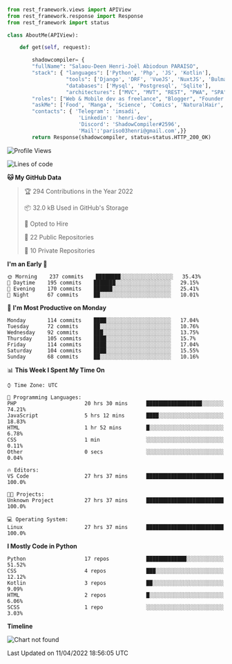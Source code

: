###
```python
from rest_framework.views import APIView
from rest_framework.response import Response
from rest_framework import status

class AboutMe(APIView):

    def get(self, request):

        shadowcompiler= {
        "fullName": "Salaou-Deen Henri-Joël Abiodoun PARAISO",
        "stack": { "languages": ['Python', 'Php', 'JS', 'Kotlin'],
                   "tools": ['Django', 'DRF', 'VueJS', 'NuxtJS', 'Bulma', 'Beufy'],
                   "databases": ['Mysql', 'Postgresql', 'Sqlite'],
                   "architectures": ["MVC", "MVT", "REST", "PWA", "SPA"]},        
        "roles": ["Web & Mobile dev as freelance", "Blogger", "Founder at @henrid3v", "Mentor"],
        "askMe": ['Food', 'Manga', 'Science', 'Comics', 'NaturalHair', 'Photography', 'Tech', 'Programming'],
        "contacts": { 'Telegram': 'imsadi',
                       'Linkedin': 'henri-dev',
                       'Discord': 'ShadowCompiler#2596',
                       'Mail':'pariso03henri@gmail.com',}}
        return Response(shadowcompiler, status=status.HTTP_200_OK)

```                    

<!--START_SECTION:waka-->
![Profile Views](http://img.shields.io/badge/Profile%20Views-0-blue)

![Lines of code](https://img.shields.io/badge/From%20Hello%20World%20I%27ve%20Written--2%20Thousand%20lines%20of%20code-blue)

**🐱 My GitHub Data** 

> 🏆 294 Contributions in the Year 2022
 > 
> 📦 32.0 kB Used in GitHub's Storage 
 > 
> 💼 Opted to Hire
 > 
> 📜 22 Public Repositories 
 > 
> 🔑 10 Private Repositories  
 > 
**I'm an Early 🐤** 

```text
🌞 Morning    237 commits    ████████░░░░░░░░░░░░░░░░░   35.43% 
🌆 Daytime    195 commits    ███████░░░░░░░░░░░░░░░░░░   29.15% 
🌃 Evening    170 commits    ██████░░░░░░░░░░░░░░░░░░░   25.41% 
🌙 Night      67 commits     ██░░░░░░░░░░░░░░░░░░░░░░░   10.01%

```
📅 **I'm Most Productive on Monday** 

```text
Monday       114 commits    ████░░░░░░░░░░░░░░░░░░░░░   17.04% 
Tuesday      72 commits     ██░░░░░░░░░░░░░░░░░░░░░░░   10.76% 
Wednesday    92 commits     ███░░░░░░░░░░░░░░░░░░░░░░   13.75% 
Thursday     105 commits    ████░░░░░░░░░░░░░░░░░░░░░   15.7% 
Friday       114 commits    ████░░░░░░░░░░░░░░░░░░░░░   17.04% 
Saturday     104 commits    ████░░░░░░░░░░░░░░░░░░░░░   15.55% 
Sunday       68 commits     ██░░░░░░░░░░░░░░░░░░░░░░░   10.16%

```


📊 **This Week I Spent My Time On** 

```text
⌚︎ Time Zone: UTC

💬 Programming Languages: 
PHP                      20 hrs 30 mins      ██████████████████░░░░░░░   74.21% 
JavaScript               5 hrs 12 mins       ████░░░░░░░░░░░░░░░░░░░░░   18.83% 
HTML                     1 hr 52 mins        █░░░░░░░░░░░░░░░░░░░░░░░░   6.78% 
CSS                      1 min               ░░░░░░░░░░░░░░░░░░░░░░░░░   0.11% 
Other                    0 secs              ░░░░░░░░░░░░░░░░░░░░░░░░░   0.04%

🔥 Editors: 
VS Code                  27 hrs 37 mins      █████████████████████████   100.0%

🐱‍💻 Projects: 
Unknown Project          27 hrs 37 mins      █████████████████████████   100.0%

💻 Operating System: 
Linux                    27 hrs 37 mins      █████████████████████████   100.0%

```

**I Mostly Code in Python** 

```text
Python                   17 repos            █████████████░░░░░░░░░░░░   51.52% 
CSS                      4 repos             ███░░░░░░░░░░░░░░░░░░░░░░   12.12% 
Kotlin                   3 repos             ██░░░░░░░░░░░░░░░░░░░░░░░   9.09% 
HTML                     2 repos             █░░░░░░░░░░░░░░░░░░░░░░░░   6.06% 
SCSS                     1 repo              ░░░░░░░░░░░░░░░░░░░░░░░░░   3.03%

```


**Timeline**

![Chart not found](https://raw.githubusercontent.com/shadowcompiler/shadowcompiler/main/charts/bar_graph.png) 


 Last Updated on 11/04/2022 18:56:05 UTC
<!--END_SECTION:waka-->
